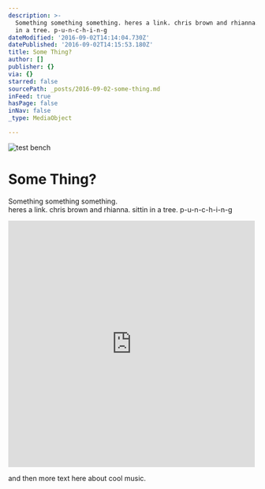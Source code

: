 ```yaml
---
description: >-
  Something something something. heres a link. chris brown and rhianna. sittin
  in a tree. p-u-n-c-h-i-n-g
dateModified: '2016-09-02T14:14:04.730Z'
datePublished: '2016-09-02T14:15:53.180Z'
title: Some Thing?
author: []
publisher: {}
via: {}
starred: false
sourcePath: _posts/2016-09-02-some-thing.md
inFeed: true
hasPage: false
inNav: false
_type: MediaObject

---
```

![test bench](https://imgflo.herokuapp.com/graph/2b2431f8e7ba7b0/901371c5a6446feaeef2071458fcbd6c/croprotate.png?cropheight=502&cropwidth=500&degrees=0&input=https%3A%2F%2Fthe-grid-user-content.s3-us-west-2.amazonaws.com%2F59f45699-b762-4f5c-940a-242b64819c08.png&x=1&y=0)

# Some Thing?

Something something something.  
heres a link. chris brown and rhianna. sittin in a tree. p-u-n-c-h-i-n-g

<iframe src="https://cdn.embedly.com/widgets/media.html?src=https%3A%2F%2Fw.soundcloud.com%2Fplayer%2F%3Fvisual%3Dtrue%26url%3Dhttp%253A%252F%252Fapi.soundcloud.com%252Ftracks%252F226327577%26show_artwork%3Dtrue&amp;url=https%3A%2F%2Fsoundcloud.com%2Ffetedela%2Fkev-youre-mine-selfish-exclusive&amp;image=http%3A%2F%2Fi1.sndcdn.com%2Fartworks-000137677690-wyn3et-t500x500.jpg&amp;key=b7d04c9b404c499eba89ee7072e1c4f7&amp;type=text%2Fhtml&amp;schema=soundcloud" width="500" height="500" scrolling="no" frameborder="0" allowfullscreen="" style=""></iframe>

and then more text here about cool music.